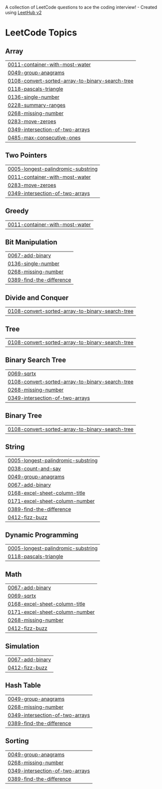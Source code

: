 A collection of LeetCode questions to ace the coding interview! - Created using [LeetHub v2](https://github.com/arunbhardwaj/LeetHub-2.0)
<!---LeetCode Topics Start-->
# LeetCode Topics
## Array
|  |
| ------- |
| [0011-container-with-most-water](https://github.com/Pavithrainiya/Leetcode-Series/tree/master/0011-container-with-most-water) |
| [0049-group-anagrams](https://github.com/Pavithrainiya/Leetcode-Series/tree/master/0049-group-anagrams) |
| [0108-convert-sorted-array-to-binary-search-tree](https://github.com/Pavithrainiya/Leetcode-Series/tree/master/0108-convert-sorted-array-to-binary-search-tree) |
| [0118-pascals-triangle](https://github.com/Pavithrainiya/Leetcode-Series/tree/master/0118-pascals-triangle) |
| [0136-single-number](https://github.com/Pavithrainiya/Leetcode-Series/tree/master/0136-single-number) |
| [0228-summary-ranges](https://github.com/Pavithrainiya/Leetcode-Series/tree/master/0228-summary-ranges) |
| [0268-missing-number](https://github.com/Pavithrainiya/Leetcode-Series/tree/master/0268-missing-number) |
| [0283-move-zeroes](https://github.com/Pavithrainiya/Leetcode-Series/tree/master/0283-move-zeroes) |
| [0349-intersection-of-two-arrays](https://github.com/Pavithrainiya/Leetcode-Series/tree/master/0349-intersection-of-two-arrays) |
| [0485-max-consecutive-ones](https://github.com/Pavithrainiya/Leetcode-Series/tree/master/0485-max-consecutive-ones) |
## Two Pointers
|  |
| ------- |
| [0005-longest-palindromic-substring](https://github.com/Pavithrainiya/Leetcode-Series/tree/master/0005-longest-palindromic-substring) |
| [0011-container-with-most-water](https://github.com/Pavithrainiya/Leetcode-Series/tree/master/0011-container-with-most-water) |
| [0283-move-zeroes](https://github.com/Pavithrainiya/Leetcode-Series/tree/master/0283-move-zeroes) |
| [0349-intersection-of-two-arrays](https://github.com/Pavithrainiya/Leetcode-Series/tree/master/0349-intersection-of-two-arrays) |
## Greedy
|  |
| ------- |
| [0011-container-with-most-water](https://github.com/Pavithrainiya/Leetcode-Series/tree/master/0011-container-with-most-water) |
## Bit Manipulation
|  |
| ------- |
| [0067-add-binary](https://github.com/Pavithrainiya/Leetcode-Series/tree/master/0067-add-binary) |
| [0136-single-number](https://github.com/Pavithrainiya/Leetcode-Series/tree/master/0136-single-number) |
| [0268-missing-number](https://github.com/Pavithrainiya/Leetcode-Series/tree/master/0268-missing-number) |
| [0389-find-the-difference](https://github.com/Pavithrainiya/Leetcode-Series/tree/master/0389-find-the-difference) |
## Divide and Conquer
|  |
| ------- |
| [0108-convert-sorted-array-to-binary-search-tree](https://github.com/Pavithrainiya/Leetcode-Series/tree/master/0108-convert-sorted-array-to-binary-search-tree) |
## Tree
|  |
| ------- |
| [0108-convert-sorted-array-to-binary-search-tree](https://github.com/Pavithrainiya/Leetcode-Series/tree/master/0108-convert-sorted-array-to-binary-search-tree) |
## Binary Search Tree
|  |
| ------- |
| [0069-sqrtx](https://github.com/Pavithrainiya/Leetcode-Series/tree/master/0069-sqrtx) |
| [0108-convert-sorted-array-to-binary-search-tree](https://github.com/Pavithrainiya/Leetcode-Series/tree/master/0108-convert-sorted-array-to-binary-search-tree) |
| [0268-missing-number](https://github.com/Pavithrainiya/Leetcode-Series/tree/master/0268-missing-number) |
| [0349-intersection-of-two-arrays](https://github.com/Pavithrainiya/Leetcode-Series/tree/master/0349-intersection-of-two-arrays) |
## Binary Tree
|  |
| ------- |
| [0108-convert-sorted-array-to-binary-search-tree](https://github.com/Pavithrainiya/Leetcode-Series/tree/master/0108-convert-sorted-array-to-binary-search-tree) |
## String
|  |
| ------- |
| [0005-longest-palindromic-substring](https://github.com/Pavithrainiya/Leetcode-Series/tree/master/0005-longest-palindromic-substring) |
| [0038-count-and-say](https://github.com/Pavithrainiya/Leetcode-Series/tree/master/0038-count-and-say) |
| [0049-group-anagrams](https://github.com/Pavithrainiya/Leetcode-Series/tree/master/0049-group-anagrams) |
| [0067-add-binary](https://github.com/Pavithrainiya/Leetcode-Series/tree/master/0067-add-binary) |
| [0168-excel-sheet-column-title](https://github.com/Pavithrainiya/Leetcode-Series/tree/master/0168-excel-sheet-column-title) |
| [0171-excel-sheet-column-number](https://github.com/Pavithrainiya/Leetcode-Series/tree/master/0171-excel-sheet-column-number) |
| [0389-find-the-difference](https://github.com/Pavithrainiya/Leetcode-Series/tree/master/0389-find-the-difference) |
| [0412-fizz-buzz](https://github.com/Pavithrainiya/Leetcode-Series/tree/master/0412-fizz-buzz) |
## Dynamic Programming
|  |
| ------- |
| [0005-longest-palindromic-substring](https://github.com/Pavithrainiya/Leetcode-Series/tree/master/0005-longest-palindromic-substring) |
| [0118-pascals-triangle](https://github.com/Pavithrainiya/Leetcode-Series/tree/master/0118-pascals-triangle) |
## Math
|  |
| ------- |
| [0067-add-binary](https://github.com/Pavithrainiya/Leetcode-Series/tree/master/0067-add-binary) |
| [0069-sqrtx](https://github.com/Pavithrainiya/Leetcode-Series/tree/master/0069-sqrtx) |
| [0168-excel-sheet-column-title](https://github.com/Pavithrainiya/Leetcode-Series/tree/master/0168-excel-sheet-column-title) |
| [0171-excel-sheet-column-number](https://github.com/Pavithrainiya/Leetcode-Series/tree/master/0171-excel-sheet-column-number) |
| [0268-missing-number](https://github.com/Pavithrainiya/Leetcode-Series/tree/master/0268-missing-number) |
| [0412-fizz-buzz](https://github.com/Pavithrainiya/Leetcode-Series/tree/master/0412-fizz-buzz) |
## Simulation
|  |
| ------- |
| [0067-add-binary](https://github.com/Pavithrainiya/Leetcode-Series/tree/master/0067-add-binary) |
| [0412-fizz-buzz](https://github.com/Pavithrainiya/Leetcode-Series/tree/master/0412-fizz-buzz) |
## Hash Table
|  |
| ------- |
| [0049-group-anagrams](https://github.com/Pavithrainiya/Leetcode-Series/tree/master/0049-group-anagrams) |
| [0268-missing-number](https://github.com/Pavithrainiya/Leetcode-Series/tree/master/0268-missing-number) |
| [0349-intersection-of-two-arrays](https://github.com/Pavithrainiya/Leetcode-Series/tree/master/0349-intersection-of-two-arrays) |
| [0389-find-the-difference](https://github.com/Pavithrainiya/Leetcode-Series/tree/master/0389-find-the-difference) |
## Sorting
|  |
| ------- |
| [0049-group-anagrams](https://github.com/Pavithrainiya/Leetcode-Series/tree/master/0049-group-anagrams) |
| [0268-missing-number](https://github.com/Pavithrainiya/Leetcode-Series/tree/master/0268-missing-number) |
| [0349-intersection-of-two-arrays](https://github.com/Pavithrainiya/Leetcode-Series/tree/master/0349-intersection-of-two-arrays) |
| [0389-find-the-difference](https://github.com/Pavithrainiya/Leetcode-Series/tree/master/0389-find-the-difference) |
<!---LeetCode Topics End-->